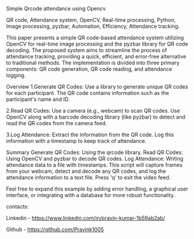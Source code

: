 Simple Qrcode attendance using Opencv

QR code, Attendance system, OpenCV, Real-time processing, Python, Image processing, pyzbar, Automation, Efficiency, Attendance tracking.

This paper presents a simple QR code-based attendance system utilizing OpenCV for real-time image processing and the pyzbar library for QR code decoding. The proposed system aims to streamline the process of attendance tracking, providing a quick, efficient, and error-free alternative to traditional methods. The implementation is divided into three primary components: QR code generation, QR code reading, and attendance logging.

Overview
1.Generate QR Codes:
Use a library to generate unique QR codes for each participant.
The QR code contains information such as the participant's name and ID.

2.Read QR Codes:
Use a camera (e.g., webcam) to scan QR codes.
Use OpenCV along with a barcode decoding library (like pyzbar) to detect and read the QR codes from the camera feed.

3.Log Attendance:
Extract the information from the QR code.
Log this information with a timestamp to keep track of attendance.

Summary
Generate QR Codes: Using the qrcode library.
Read QR Codes: Using OpenCV and pyzbar to decode QR codes.
Log Attendance: Writing attendance data to a file with timestamps.
This script will capture frames from your webcam, detect and decode any QR codes, and log the attendance information to a text file. Press 'q' to exit the video feed.

Feel free to expand this example by adding error handling, a graphical user interface, or integrating with a database for more robust functionality.

contacts:

Linkedin - https://www.linkedin.com/in/pravin-kumar-1b59ab2ab/

Github   - https://github.com/Pravink1005
